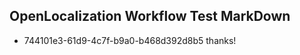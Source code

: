 ## OpenLocalization Workflow Test MarkDown
* 744101e3-61d9-4c7f-b9a0-b468d392d8b5 thanks!

<!--HONumber=Aug16_HO3-->


